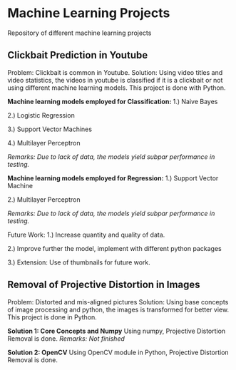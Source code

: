 # Machine Learning Projects

Repository of different machine learning projects

## Clickbait Prediction in Youtube
Problem: Clickbait is common in Youtube.
Solution: Using video titles and video statistics, the videos in youtube is classified if it is a clickbait or not using different machine learning models.
This project is done with Python.

**Machine learning models employed for Classification:**
1.) Naive Bayes

2.) Logistic Regression

3.) Support Vector Machines

4.) Multilayer Perceptron

*Remarks: Due to lack of data, the models yield subpar performance in testing.*

**Machine learning models employed for Regression:**
1.) Support Vector Machine

2.) Multilayer Perceptron

*Remarks: Due to lack of data, the models yield subpar performance in testing.*

Future Work: 
1.) Increase quantity and quality of data.

2.) Improve further the model, implement with different python packages

3.) Extension: Use of thumbnails for future work.

## Removal of Projective Distortion in Images
Problem: Distorted and mis-aligned pictures
Solution: Using base concepts of image processing and python, the images is transformed for better view.
This project is done in Python.

**Solution 1: Core Concepts and Numpy**
Using numpy, Projective Distortion Removal is done.
*Remarks: Not finished*

**Solution 2: OpenCV**
Using OpenCV module in Python, Projective Distortion Removal is done.
